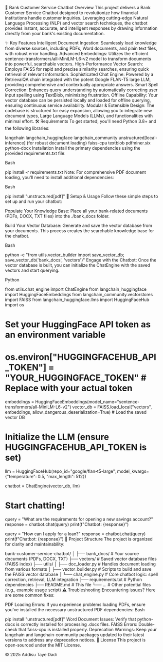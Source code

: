 🏦 Bank Customer Service Chatbot
Overview
This project delivers a Bank Customer Service Chatbot designed to revolutionize how financial institutions handle customer inquiries. Leveraging cutting-edge Natural Language Processing (NLP) and vector search techniques, the chatbot provides instant, accurate, and intelligent responses by drawing information directly from your bank's existing documentation.

✨ Key Features
Intelligent Document Ingestion: Seamlessly load knowledge from diverse sources, including PDFs, Word documents, and plain text files, with robust error handling.
Advanced Embeddings: Utilizes the efficient sentence-transformers/all-MiniLM-L6-v2 model to transform documents into powerful, searchable vectors.
High-Performance Vector Search: Employs FAISS for rapid and precise similarity searches, ensuring quick retrieval of relevant information.
Sophisticated Chat Engine: Powered by a RetrievalQA chain integrated with the potent Google FLAN-T5 large LLM, providing comprehensive and contextually appropriate answers.
Smart Spell Correction: Enhances query understanding by automatically correcting user input spelling using TextBlob, minimizing frustration.
Offline Capability: Your vector database can be persisted locally and loaded for offline querying, ensuring continuous service availability.
Modular & Extensible Design: The codebase is structured for easy expansion, allowing you to integrate new document types, Large Language Models (LLMs), and functionalities with minimal effort.
🛠️ Requirements
To get started, you'll need Python 3.8+ and the following libraries:

langchain
langchain_huggingface
langchain_community
unstructured[local-inference] (for robust document loading)
faiss-cpu
textblob
pdfminer.six
python-docx
Installation
Install the primary dependencies using the provided requirements.txt file:

Bash

pip install -r requirements.txt
Note: For comprehensive PDF document loading, you'll need to install additional dependencies:

Bash

pip install "unstructured[pdf]"
🚀 Setup & Usage
Follow these simple steps to set up and run your chatbot:

Populate Your Knowledge Base: Place all your bank-related documents (PDFs, DOCX, TXT files) into the ./bank_docs folder.

Build Your Vector Database: Generate and save the vector database from your documents. This process creates the searchable knowledge base for the chatbot.

Bash

python -c "from utils.vector_builder import save_vector_db; save_vector_db('bank_docs', 'vectors')"
Engage with the Chatbot: Once the vector database is built, you can initialize the ChatEngine with the saved vectors and start querying.

Python

from utils.chat_engine import ChatEngine
from langchain_huggingface import HuggingFaceEmbeddings
from langchain_community.vectorstores import FAISS
from langchain_huggingface.llms import HuggingFaceHub
import os

# Set your HuggingFace API token as an environment variable
# os.environ["HUGGINGFACEHUB_API_TOKEN"] = "YOUR_HUGGINGFACE_TOKEN" # Replace with your actual token

embeddings = HuggingFaceEmbeddings(model_name="sentence-transformers/all-MiniLM-L6-v2")
vector_db = FAISS.load_local("vectors", embeddings, allow_dangerous_deserialization=True) # Load the saved vector DB

# Initialize the LLM (ensure HUGGINGFACEHUB_API_TOKEN is set)
llm = HuggingFaceHub(repo_id="google/flan-t5-large", model_kwargs={"temperature": 0.5, "max_length": 512})

chatbot = ChatEngine(vector_db, llm)

# Start chatting!
query = "What are the requirements for opening a new savings account?"
response = chatbot.chat(query)
print(f"Chatbot: {response}")

query = "How can I apply for a loan?"
response = chatbot.chat(query)
print(f"Chatbot: {response}")
📂 Project Structure
The project is organized for clarity and maintainability:

bank-customer-service-chatbot/
│
├── bank_docs/              # Your source documents (PDFs, DOCX, TXT)
├── vectors/                # Saved vector database files (FAISS index)
├── utils/
│   ├── doc_loader.py       # Handles document loading from various formats
│   ├── vector_builder.py   # Scripts to build and save the FAISS vector database
│   └── chat_engine.py      # Core chatbot logic: spell correction, retrieval, LLM integration
├── requirements.txt        # Python dependencies
├── README.md               # This file
└── ...                     # Other potential files (e.g., example usage script)
⚠️ Troubleshooting
Encountering issues? Here are some common fixes:

PDF Loading Errors: If you experience problems loading PDFs, ensure you've installed the necessary unstructured PDF dependencies:
Bash

pip install "unstructured[pdf]"
Word Document Issues: Verify that python-docx is correctly installed for processing .docx files.
FAISS Errors: Double-check that faiss-cpu is installed properly.
Deprecation Warnings: Keep your langchain and langchain-community packages updated to their latest versions to address any deprecation notices.
📄 License
This project is open-sourced under the MIT License.

© 2025 Addisu Taye Dadi